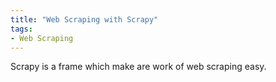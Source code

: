 ```yaml
---
title: "Web Scraping with Scrapy"
tags:
- Web Scraping
---
```


Scrapy is a frame which make are work of web scraping easy.